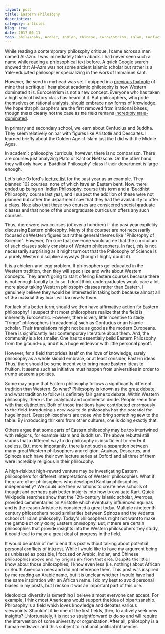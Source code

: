 ```yaml
---
layout: post
title: Eastern Philosophy
description: 
category: articles
blog: true
date: 2017-06-11
tags: philosophy, Arabic, Indian, Chinese, Eurocentrism, Islam, Confucius, Buddha, Kant, Oxford, Spinoza, Aristotle, Nietzsche, Aquinas
---
```


While reading a contemporary philosophy critique, I came across a man named Al-Azm. I was immediately taken aback. I had never seen such a name while reading a philosophical text before. A quick Google search showed that Al-Azm was not some ancient Islamic scholar but rather is a Yale-educated philosopher specializing in the work of Immanuel Kant. 

However, the seed in my head was set. I quipped in a [previous footnote](/from-china-to-tusaloosa) of mine that a critique I hear about academic philosophy is how Western dominated it is. Eurocentrism is not a new concept. Everyone who has taken a high school history class has heard of it. But philosophers, who pride themselves on rational analysis, should embrace new forms of knowledge. We hope that philosophers are the first removed from irrational biases, though this is clearly not the case as the field remains [incredibly male-dominated](http://www.npr.org/sections/13.7/2013/06/17/192523112/name-ten-women-in-philosophy-bet-you-can-t).

In primary and secondary school, we learn about Confucius and Buddha. They seem relatively on par with figures like Aristotle and Descartes. I learned briefly about the Golden Age of Islam just like I did with the Middle Ages. 

In academic philosophy curricula, however, there is no comparison. There are courses just analyzing Plato or Kant or Nietzsche. On the other hand, they will only have a 'Buddhist Philosophy' class if their department is large enough.

Let's take Oxford's [lecture list](http://www.philosophy.ox.ac.uk/sites/default/files/philosophy/documents/media/Lecture_scheme_2016-17_2_Sept.pdf) for the past year as an example. They planned 102 courses, none of which have an Eastern bent. Now, there ended up being an 'Indian Philosophy' course this term and a 'Buddhist Philosophy' course last year, and I suspect the addition of these were not planned but rather the department saw that they had the availability to offer a class. Note also that these two courses are considered special graduate classes and that none of the undergraduate curriculum offers any such courses.

Thus, there were two courses (of over a hundred) in the past year explicitly discussing Eastern philosophy. Many of the courses are not necessarily focused on Western figures but rather general themes like "Philosophy of Science". However, I'm sure that everyone would agree that the curriculum of such classes solely consists of Western philosophers. In fact, this is not necessarily surprising as it might turn out that the Philosophy of Science is a purely Western discipline anyways (though I highly doubt it).

It is a chicken-and-egg problem. If philosophers get educated in the Western tradition, then they will specialize and write about Western concepts. They aren't going to start offering Eastern courses because there is not enough faculty to do so. I don't think undergraduates would care a lot more about taking Western philosophy classes rather than Eastern. I genuinely believe they would be interested in taking both because almost all of the material they learn will be new to them.

For lack of a better term, should we then have affirmative action for Eastern philosophy? I suspect that most philosophers realize that the field is inherently Eurocentric. However, there is very little incentive to study "fringe" philosophers (in academia) such as Confucius or an Islamic scholar. Their translations might not be as good as the modern Europeans. There is significantly less contemporary literature about them. And, the community is a lot smaller. One has to essentially build Eastern Philosophy from the ground-up, and it is a huge endeavor with little personal payoff.

However, for a field that prides itself on the love of knowledge, surely philosophy as a whole should embrace, or at least consider, Eastern ideas. Thus, there should be some incentive to bring more Eastern ideas to fruition. It seems such an initiative must happen from universities in order to trump academia politics.

Some may argue that Eastern philosophy follows a significantly different tradition than Western. So what? Philosophy is known as the great debate, and what tradition to follow is definitely fair game to debate. Within Western philosophy, there is the analytical and continental divide. People seem fine with that distinction. Both of those traditions have contributed enormously to the field. Introducing a new way to do philosophy has the potential for huge impact. Great philosophers are those who bring something new to the table. By introducing thinkers from other cultures, one is doing exactly that.

Others argue that some parts of Eastern philosophy may be too intertwined with religions, for example Islam and Buddhism. The above rebuttal still stands that a different way to do philosophy is insufficient to render it useless. But, more importantly, there is not such a separation between many great Western philosophers and religion. Aquinas, Descartes, and Spinoza each have their own lecture series at Oxford and all three of them were incredibly religious in their philosophy.  

A high-risk but high-reward venture may be investigating Eastern philosophers for different interpretations of Western philosophies. What if there are other philosophers who developed Kantian philosophies independently? We could use their variations to create new schools of thought and perhaps gain better insights into how to evaluate Kant. Quick Wikipedia searches show that the 12th-century Islamic scholar, Averroes, provided commentaries on Aristotle which eventually influenced Aquinas and is the reason Aristotle is considered a great today. Multiple nineteenth century philosophers noted similarities between Spinoza and the Vedanta school of Indian philosophy. Today's philosophers might not want to make the gamble of only doing Eastern philosophy. But, if there are certain philosophies that provide insights into the Western philosophers they study, it could lead to major a great deal of progress in the field. 

It would be unfair of me to end this post without talking about potential personal conflicts of interest. While I would like to have my argument being as unbiased as possible, I focused on Arabic, Indian, and Chinese philosophies above and my origins are from that area. Despite the little I know about those philosophies, I know even less (i.e. nothing) about African or South American ones and did not reference them. This post was inspired by me reading an Arabic name, but it is unclear whether I would have had the same inspiration with an African name. I do my best to avoid personal biases in my posts, but I reckon it was an important part of this one.

Ideological diversity is something I believe almost everyone can accept. For example, I think most Americans would support the idea of bipartisanship. Philosophy is a field which loves knowledge and debates various viewpoints. Shouldn't it be one of the first fields, then, to actively seek new insights? Unfortunately, it is not so straightforward to do so and will require the intervention of some university or organization. After all, philosophy is a human endeavor and thus subject to irrational political influences.

